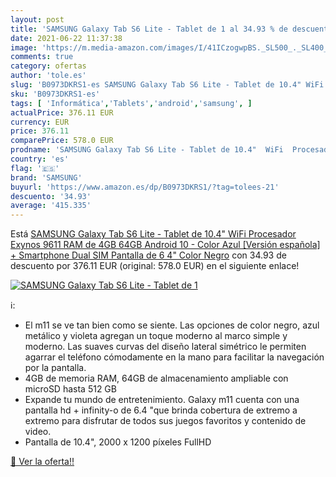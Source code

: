 ```yaml
---
layout: post
title: 'SAMSUNG Galaxy Tab S6 Lite - Tablet de 1 al 34.93 % de descuento'
date: 2021-06-22 11:37:38
image: 'https://m.media-amazon.com/images/I/41ICzogwpBS._SL500_._SL400_.jpg'
comments: true
category: ofertas
author: 'tole.es'
slug: 'B0973DKRS1-es SAMSUNG Galaxy Tab S6 Lite - Tablet de 10.4" WiFi...'
sku: 'B0973DKRS1-es'
tags: [ 'Informática','Tablets','android','samsung', ]
actualPrice: 376.11 EUR
currency: EUR
price: 376.11
comparePrice: 578.0 EUR
prodname: 'SAMSUNG Galaxy Tab S6 Lite - Tablet de 10.4"  WiFi  Procesador Exynos 9611  RAM de 4GB  64GB  Android 10  - Color Azul [Versión española] + Smartphone Dual SIM  Pantalla de 6 4"  Color Negro'
country: 'es'
flag: '🇪🇸'
brand: 'SAMSUNG'
buyurl: 'https://www.amazon.es/dp/B0973DKRS1/?tag=tolees-21'
descuento: '34.93'
average: '415.335'
---
```


Está [SAMSUNG Galaxy Tab S6 Lite - Tablet de 10.4"  WiFi  Procesador Exynos 9611  RAM de 4GB  64GB  Android 10  - Color Azul [Versión española] + Smartphone Dual SIM  Pantalla de 6 4"  Color Negro](https://www.amazon.es/dp/B0973DKRS1/?tag=tolees-21) con 34.93 de descuento por 376.11 EUR (original: 578.0 EUR) en el siguiente enlace!

[![SAMSUNG Galaxy Tab S6 Lite - Tablet de 1](https://m.media-amazon.com/images/I/41ICzogwpBS._SL500_._SL400_.jpg)](https://www.amazon.es/dp/B0973DKRS1/?tag=tolees-21)

ℹ️:

- El m11 se ve tan bien como se siente. Las opciones de color negro, azul metálico y violeta agregan un toque moderno al marco simple y moderno. Las suaves curvas del diseño lateral simétrico le permiten agarrar el teléfono cómodamente en la mano para facilitar la navegación por la pantalla.
- 4GB de memoria RAM, 64GB de almacenamiento ampliable con microSD hasta 512 GB
- Expande tu mundo de entretenimiento. Galaxy m11 cuenta con una pantalla hd + infinity-o de 6.4 "que brinda cobertura de extremo a extremo para disfrutar de todos sus juegos favoritos y contenido de video.
- Pantalla de 10.4", 2000 x 1200 píxeles FullHD

[🛒 Ver la oferta!!](https://www.amazon.es/dp/B0973DKRS1/?tag=tolees-21)
